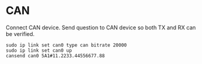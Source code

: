 # CAN

Connect CAN device. Send question to CAN device so both TX and RX can be verified.

```
sudo ip link set can0 type can bitrate 20000
sudo ip link set can0 up
cansend can0 5A1#11.2233.44556677.88
```
